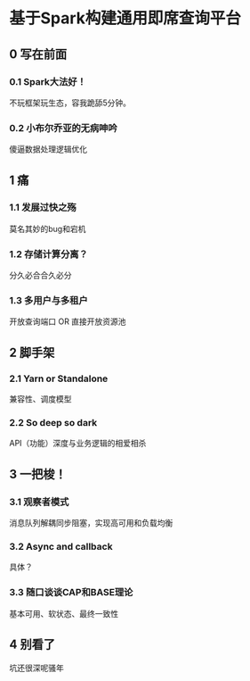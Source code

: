 # 基于Spark构建通用即席查询平台

## 0 写在前面

### 0.1 Spark大法好！

不玩框架玩生态，容我跪舔5分钟。

### 0.2 小布尔乔亚的无病呻吟

傻逼数据处理逻辑优化

## 1 痛

### 1.1 发展过快之殇

莫名其妙的bug和宕机

### 1.2 存储计算分离？

分久必合合久必分

### 1.3 多用户与多租户

开放查询端口 OR 直接开放资源池

## 2 脚手架

### 2.1 Yarn or Standalone

兼容性、调度模型

### 2.2 So deep so dark

API（功能）深度与业务逻辑的相爱相杀

## 3 一把梭！

### 3.1 观察者模式

消息队列解耦同步阻塞，实现高可用和负载均衡

### 3.2 Async and callback

具体？

### 3.3 随口谈谈CAP和BASE理论

基本可用、软状态、最终一致性

## 4 别看了

坑还很深呢骚年